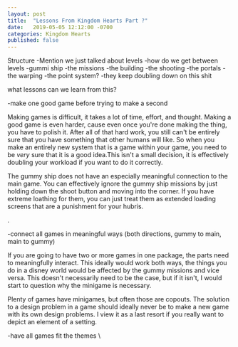 ```yaml
---
layout: post
title:  "Lessons From Kingdom Hearts Part ?"
date:   2019-05-05 12:12:00 -0700
categories: Kingdom Hearts
published: false
---
```





Structure
-Mention we just talked about levels
-how do we get between levels
-gummi ship
-the missions
-the building
-the shooting
-the portals
-the warping
-the point system?
-they keep doubling down on this shit


what lessons can we learn from this?


-make one good game before trying to make a second

Making games is difficult, it takes a lot of time, effort, and thought. Making a good game is even harder, cause even once you're done making the thing, you have to polish it. After all of that hard work, you still can't be entirely sure that you have something that other humans will like. So when you make an entirely new system that is a game within your game, you need to be *very* sure that it is a good idea.This isn't a small decision, it is effectively doubling your workload if you want to do it correctly.

The gummy ship does not have an especially meaningful connection to the main game. You can effectively ignore the gummy ship missions by just holding down the shoot button and moving into the corner. If you have extreme loathing for them, you can just treat them as extended loading screens that are a punishment for your hubris.

.

-connect all games in meaningful ways (both directions, gummy to main, main to gummy)

If you are going to have two or more games in one package, the parts need to meaningfully interact. This ideally would work both ways, the things you do in a disney world would be affected by the gummy missions and vice versa. This doesn't necessarily need to be the case, but if it isn't, I would start to question why the minigame is necessary.

 Plenty of games have minigames, but often those are copouts. The solution to a design problem in a game should ideally never be to make a new game with its own design problems. I view it as a last resort if you really want to depict an element of a setting.

-have all games fit the themes
\